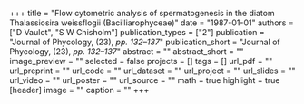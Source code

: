 +++
title = "Flow cytometric analysis of spermatogenesis in the diatom Thalassiosira weissflogii (Bacilliarophyceae)"
date = "1987-01-01"
authors = ["D Vaulot", "S W Chisholm"]
publication_types = ["2"]
publication = "Journal of Phycology, (23), _pp. 132–137_"
publication_short = "Journal of Phycology, (23), _pp. 132–137_"
abstract = ""
abstract_short = ""
image_preview = ""
selected = false
projects = []
tags = []
url_pdf = ""
url_preprint = ""
url_code = ""
url_dataset = ""
url_project = ""
url_slides = ""
url_video = ""
url_poster = ""
url_source = ""
math = true
highlight = true
[header]
image = ""
caption = ""
+++
